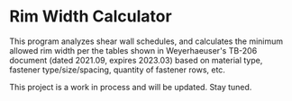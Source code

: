 # Rim Width Calculator

This program analyzes shear wall schedules, and calculates the minimum allowed rim width per the tables shown in Weyerhaeuser's TB-206 document (dated 2021.09, expires 2023.03) based on material type, fastener type/size/spacing, quantity of fastener rows, etc.

This project is a work in process and will be updated. Stay tuned.